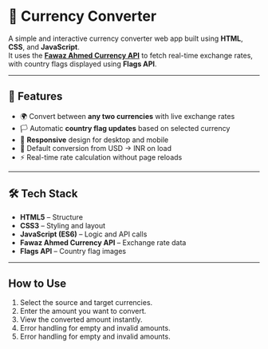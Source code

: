 # 💱 Currency Converter

A simple and interactive currency converter web app built using **HTML**, **CSS**, and **JavaScript**.  
It uses the **[Fawaz Ahmed Currency API](https://github.com/fawazahmed0/currency-api)** to fetch real-time exchange rates, with country flags displayed using **Flags API**.

---

## 🚀 Features
- 🌍 Convert between **any two currencies** with live exchange rates  
- 🏳 Automatic **country flag updates** based on selected currency  
- 📱 **Responsive** design for desktop and mobile  
- 🔄 Default conversion from USD → INR on load  
- ⚡ Real-time rate calculation without page reloads

---

## 🛠 Tech Stack
- **HTML5** – Structure  
- **CSS3** – Styling and layout  
- **JavaScript (ES6)** – Logic and API calls  
- **Fawaz Ahmed Currency API** – Exchange rate data  
- **Flags API** – Country flag images  

---

## How to Use
1. Select the source and target currencies.
2. Enter the amount you want to convert.
3. View the converted amount instantly.
4. Error handling for empty and invalid amounts.
5. Error handling for empty and invalid amounts.

